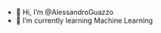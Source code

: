 - 👋 Hi, I’m @AlessandroGuazzo
- 🌱 I’m currently learning Machine Learning

<!---
AlessandroGuazzo-Hub/AlessandroGuazzo-Hub is a ✨ special ✨ repository because its `README.md` (this file) appears on your GitHub profile.
You can click the Preview link to take a look at your changes.
--->
